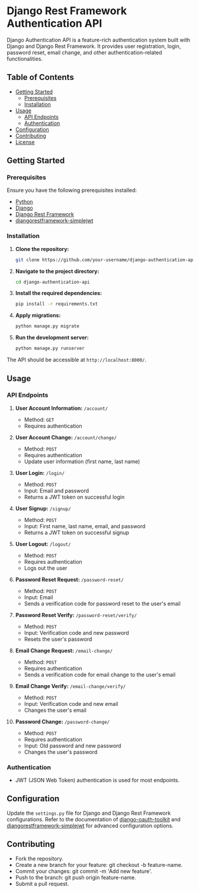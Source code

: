 # Django Rest Framework Authentication API

Django Authentication API is a feature-rich authentication system built with Django and Django Rest Framework. It provides user registration, login, password reset, email change, and other authentication-related functionalities.

## Table of Contents

- [Getting Started](#getting-started)
  - [Prerequisites](#prerequisites)
  - [Installation](#installation)
- [Usage](#usage)
  - [API Endpoints](#api-endpoints)
  - [Authentication](#authentication)
- [Configuration](#configuration)
- [Contributing](#contributing)
- [License](#license)

## Getting Started

### Prerequisites

Ensure you have the following prerequisites installed:

- [Python](https://www.python.org/)
- [Django](https://www.djangoproject.com/)
- [Django Rest Framework](https://www.django-rest-framework.org/)
- [djangorestframework-simplejwt](https://github.com/davesque/django-rest-framework-simplejwt)

### Installation

1. **Clone the repository:**

    ```bash
    git clone https://github.com/your-username/django-authentication-api.git
    ```

2. **Navigate to the project directory:**

    ```bash
    cd django-authentication-api
    ```

3. **Install the required dependencies:**

    ```bash
    pip install -r requirements.txt
    ```

4. **Apply migrations:**

    ```bash
    python manage.py migrate
    ```

5. **Run the development server:**

    ```bash
    python manage.py runserver
    ```

The API should be accessible at `http://localhost:8000/`.

## Usage

### API Endpoints

1. **User Account Information:** `/account/`
    - Method: `GET`
    - Requires authentication

2. **User Account Change:** `/account/change/`
    - Method: `POST`
    - Requires authentication
    - Update user information (first name, last name)

3. **User Login:** `/login/`
    - Method: `POST`
    - Input: Email and password
    - Returns a JWT token on successful login

4. **User Signup:** `/signup/`
    - Method: `POST`
    - Input: First name, last name, email, and password
    - Returns a JWT token on successful signup

5. **User Logout:** `/logout/`
    - Method: `POST`
    - Requires authentication
    - Logs out the user

6. **Password Reset Request:** `/password-reset/`
    - Method: `POST`
    - Input: Email
    - Sends a verification code for password reset to the user's email

7. **Password Reset Verify:** `/password-reset/verify/`
    - Method: `POST`
    - Input: Verification code and new password
    - Resets the user's password

8. **Email Change Request:** `/email-change/`
    - Method: `POST`
    - Requires authentication
    - Sends a verification code for email change to the user's email

9. **Email Change Verify:** `/email-change/verify/`
    - Method: `POST`
    - Input: Verification code and new email
    - Changes the user's email

10. **Password Change:** `/password-change/`
    - Method: `POST`
    - Requires authentication
    - Input: Old password and new password
    - Changes the user's password

### Authentication

- JWT (JSON Web Token) authentication is used for most endpoints.

## Configuration

Update the `settings.py` file for Django and Django Rest Framework configurations. Refer to the documentation of [django-oauth-toolkit](https://django-oauth-toolkit.readthedocs.io/en/latest/) and [djangorestframework-simplejwt](https://github.com/davesque/django-rest-framework-simplejwt) for advanced configuration options.

## Contributing

- Fork the repository.
- Create a new branch for your feature: git checkout -b feature-name.
- Commit your changes: git commit -m 'Add new feature'.
- Push to the branch: git push origin feature-name.
- Submit a pull request.


 
